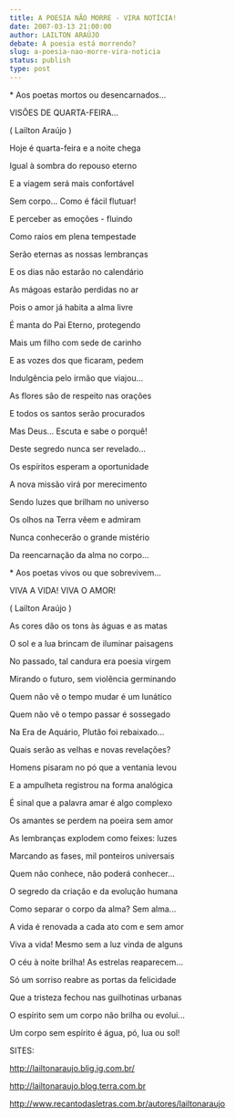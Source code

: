 ```yaml
---
title: A POESIA NÃO MORRE - VIRA NOTÍCIA!
date: 2007-03-13 21:00:00
author: LAILTON ARAÚJO
debate: A poesia está morrendo?
slug: a-poesia-nao-morre-vira-noticia
status: publish 
type: post
---
```


  

\* Aos poetas mortos ou desencarnados...  

  

VISÕES DE QUARTA-FEIRA...  

  

( Lailton Araújo )  

  

Hoje é quarta-feira e a noite chega   

Igual à sombra do repouso eterno  

E a viagem será mais confortável  

Sem corpo... Como é fácil flutuar!  

E perceber as emoções - fluindo  

Como raios em plena tempestade  

  

Serão eternas as nossas lembranças  

E os dias não estarão no calendário  

As mágoas estarão perdidas no ar  

Pois o amor já habita a alma livre  

É manta do Pai Eterno, protegendo  

Mais um filho com sede de carinho  

  

E as vozes dos que ficaram, pedem  

Indulgência pelo irmão que viajou...  

As flores são de respeito nas orações  

E todos os santos serão procurados  

Mas Deus... Escuta e sabe o porquê!  

Deste segredo nunca ser revelado...  

  

Os espíritos esperam a oportunidade  

A nova missão virá por merecimento  

Sendo luzes que brilham no universo  

Os olhos na Terra vêem e admiram  

Nunca conhecerão o grande mistério  

Da reencarnação da alma no corpo...  

  

  

\* Aos poetas vivos ou que sobrevivem...  

  

VIVA A VIDA! VIVA O AMOR!  

  

( Lailton Araújo )  

  

As cores dão os tons às águas e as matas  

O sol e a lua brincam de iluminar paisagens  

No passado, tal candura era poesia virgem  

Mirando o futuro, sem violência germinando  

Quem não vê o tempo mudar é um lunático  

Quem não vê o tempo passar é sossegado  

  

Na Era de Aquário, Plutão foi rebaixado...   

Quais serão as velhas e novas revelações?  

Homens pisaram no pó que a ventania levou  

E a ampulheta registrou na forma analógica  

É sinal que a palavra amar é algo complexo  

Os amantes se perdem na poeira sem amor  

  

As lembranças explodem como feixes: luzes  

Marcando as fases, mil ponteiros universais  

Quem não conhece, não poderá conhecer...  

O segredo da criação e da evolução humana  

Como separar o corpo da alma? Sem alma...  

A vida é renovada a cada ato com e sem amor  

  

Viva a vida! Mesmo sem a luz vinda de alguns  

O céu à noite brilha! As estrelas reaparecem...  

Só um sorriso reabre as portas da felicidade  

Que a tristeza fechou nas guilhotinas urbanas  

O espírito sem um corpo não brilha ou evolui...  

Um corpo sem espírito é água, pó, lua ou sol!  

  

  

SITES:  

http://lailtonaraujo.blig.ig.com.br/  

http://lailtonaraujo.blog.terra.com.br  

http://www.recantodasletras.com.br/autores/lailtonaraujo
